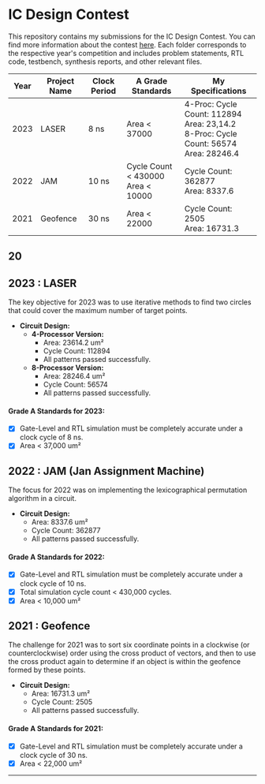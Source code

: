 # IC Design Contest

This repository contains my submissions for the IC Design Contest. 
You can find more information about the contest [here](https://moeisoc.web2.ncku.edu.tw/p/406-1166-211155,r11.php?Lang=zh-tw). 
Each folder corresponds to the respective year's competition and includes problem statements, RTL code, testbench, synthesis reports, and other relevant files.


| Year | Project Name                | Clock Period      | A Grade Standards                             | My Specifications                          |
|------|-----------------------------|-------------------|-----------------------------------------------|--------------------------------------------|
| 2023 | LASER                       | 8 ns              | Area < 37000                                  | 4-Proc: Cycle Count: 112894<br>Area: 23,14.2<br>8-Proc: Cycle Count: 56574<br>Area: 28246.4 |
| 2022 | JAM                         | 10 ns             | Cycle Count < 430000<br>Area < 10000          | Cycle Count: 362877<br>Area: 8337.6      |
| 2021 | Geofence                    | 30 ns             | Area < 22000                                  | Cycle Count: 2505<br>Area: 16731.3       |





## 20

## 2023 : LASER
The key objective for 2023 was to use iterative methods to find two circles that could cover the maximum number of target points.

- **Circuit Design:**
  - **4-Processor Version:**
    - Area: 23614.2 um²
    - Cycle Count: 112894
    - All patterns passed successfully.
  - **8-Processor Version:**
    - Area: 28246.4 um²
    - Cycle Count: 56574
    - All patterns passed successfully.

#### Grade A Standards for 2023:
- [x] Gate-Level and RTL simulation must be completely accurate under a clock cycle of 8 ns.
- [x] Area < 37,000 um²

## 2022 : JAM (Jan Assignment Machine)
The focus for 2022 was on implementing the lexicographical permutation algorithm in a circuit.

- **Circuit Design:**
  - Area: 8337.6 um²
  - Cycle Count: 362877
  - All patterns passed successfully.

#### Grade A Standards for 2022:
- [x] Gate-Level and RTL simulation must be completely accurate under a clock cycle of 10 ns.
- [x] Total simulation cycle count < 430,000 cycles.
- [x] Area < 10,000 um²

## 2021 : Geofence
The challenge for 2021 was to sort six coordinate points in a clockwise (or counterclockwise) order using the cross product of vectors, and then to use the cross product again to determine if an object is within the geofence formed by these points.

- **Circuit Design:**
  - Area: 16731.3 um²
  - Cycle Count: 2505
  - All patterns passed successfully.

#### Grade A Standards for 2021:
- [x] Gate-Level and RTL simulation must be completely accurate under a clock cycle of 30 ns.
- [x] Area < 22,000 um²

---
